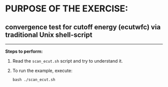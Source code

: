 # PURPOSE OF THE EXERCISE:
## convergence test for cutoff energy (ecutwfc) via traditional Unix shell-script
--------------------------------------------------------------------------------

**Steps to perform:**

1. Read the `scan_ecut.sh` script and try to understand it.

2. To run the example, execute:

       bash ./scan_ecut.sh
